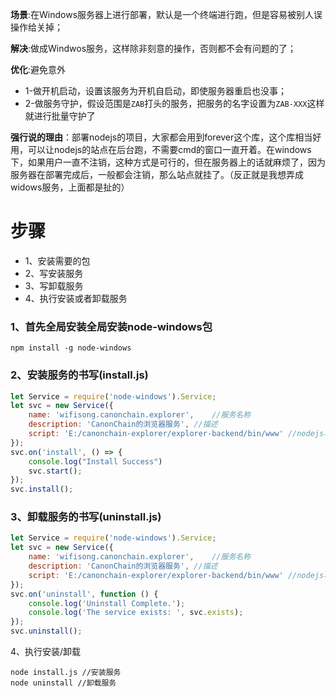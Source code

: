 **场景**:在Windows服务器上进行部署，默认是一个终端进行跑，但是容易被别人误操作给关掉；

**解决**:做成Windwos服务，这样除非刻意的操作，否则都不会有问题的了；

**优化**:避免意外

- 1-做开机启动，设置该服务为开机自启动，即使服务器重启也没事；
- 2-做服务守护，假设范围是`ZAB`打头的服务，把服务的名字设置为`ZAB-XXX`这样就进行批量守护了

**强行说的理由**：部署nodejs的项目，大家都会用到forever这个库，这个库相当好用，可以让nodejs的站点在后台跑，不需要cmd的窗口一直开着。在windows下，如果用户一直不注销，这种方式是可行的，但在服务器上的话就麻烦了，因为服务器在部署完成后，一般都会注销，那么站点就挂了。（反正就是我想弄成widows服务，上面都是扯的）

# 步骤

- 1、安装需要的包
- 2、写安装服务
- 3、写卸载服务
- 4、执行安装或者卸载服务

### 1、首先全局安装全局安装node-windows包

```
npm install -g node-windows
```

### 2、安装服务的书写(install.js)

```javascript
let Service = require('node-windows').Service;
let svc = new Service({
    name: 'wifisong.canonchain.explorer',    //服务名称
    description: 'CanonChain的浏览器服务', //描述
    script: 'E:/canonchain-explorer/explorer-backend/bin/www' //nodejs项目要启动的文件路径
});
svc.on('install', () => {
    console.log("Install Success")
    svc.start();
});
svc.install();
```

### 3、卸载服务的书写(uninstall.js)

```javascript
let Service = require('node-windows').Service;
let svc = new Service({
    name: 'wifisong.canonchain.explorer',    //服务名称
    description: 'CanonChain的浏览器服务', //描述
    script: 'E:/canonchain-explorer/explorer-backend/bin/www' //nodejs项目要启动的文件路径
});
svc.on('uninstall', function () {
    console.log('Uninstall Complete.');
    console.log('The service exists: ', svc.exists);
});
svc.uninstall();
```

4、执行安装/卸载

```
node install.js //安装服务
node uninstall //卸载服务
```



